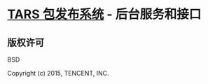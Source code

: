 # [TARS 包发布系统](https://github.com/lin-credible/tars) - 后台服务和接口

## 版权许可

BSD

Copyright (c) 2015, TENCENT, INC.
